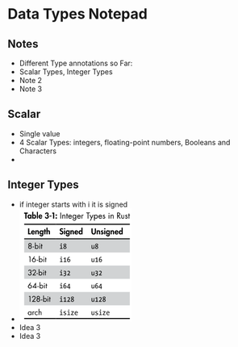 # Data Types Notepad

## Notes

- Different Type annotations so Far:
- Scalar Types, Integer Types 
- Note 2
- Note 3

## Scalar

- Single value
- 4 Scalar Types: integers, floating-point numbers, Booleans and Characters
- 

## Integer Types

- if integer starts with i it is signed
- ![Integer Types In Rust](img/intTypes.png)
- Idea 3
- Idea 3